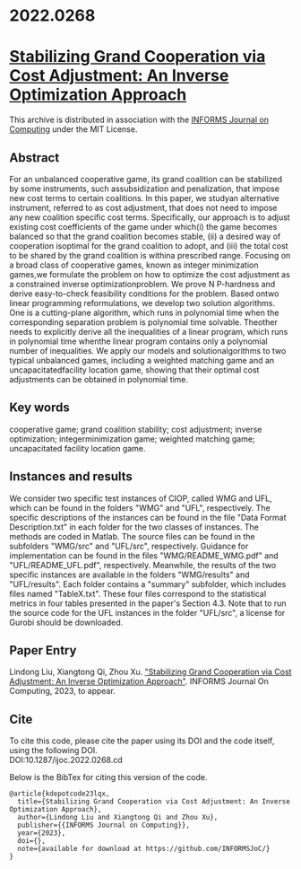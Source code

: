 # 2022.0268
# [Stabilizing Grand Cooperation via Cost Adjustment: An Inverse Optimization Approach](https://doi.org/10.1287/ijoc.2022.0268)
This archive is distributed in association with the [INFORMS Journal on Computing](https://pubsonline.informs.org/journal/ijoc) under the MIT License.

## Abstract
For an unbalanced cooperative game, its grand coalition can be stabilized by some instruments, such assubsidization and penalization, that impose new cost terms to certain coalitions. In this paper, we studyan alternative instrument, referred to as cost adjustment, that does not need to impose any new coalition specific cost terms. Specifically, our approach is to adjust existing cost coefficients of the game under which(i) the game becomes balanced so that the grand coalition becomes stable, (ii) a desired way of cooperation isoptimal for the grand coalition to adopt, and (iii) the total cost to be shared by the grand coalition is withina prescribed range. Focusing on a broad class of cooperative games, known as integer minimization games,we formulate the problem on how to optimize the cost adjustment as a constrained inverse optimizationproblem. We prove N P-hardness and derive easy-to-check feasibility conditions for the problem. Based ontwo linear programming reformulations, we develop two solution algorithms. One is a cutting-plane algorithm, which runs in polynomial time when the corresponding separation problem is polynomial time solvable. Theother needs to explicitly derive all the inequalities of a linear program, which runs in polynomial time whenthe linear program contains only a polynomial number of inequalities. We apply our models and solutionalgorithms to two typical unbalanced games, including a weighted matching game and an uncapacitatedfacility location game, showing that their optimal cost adjustments can be obtained in polynomial time.

## Key words
cooperative game; grand coalition stability; cost adjustment; inverse optimization; integerminimization game; weighted matching game; uncapacitated facility location game.

## Instances and results

We consider two specific test instances of CIOP, called WMG and UFL, which can be found in the folders "WMG" and "UFL", respectively. The specific descriptions of the instances can be found in the file "Data Format Description.txt" in each folder for the two classes of instances. The methods are coded in Matlab. The source files can be found in the subfolders "WMG/src" and "UFL/src", respectively. Guidance for implementation can be found in the files "WMG/README_WMG.pdf" and "UFL/README_UFL.pdf", respectively. Meanwhile, the results of the two specific instances are available in the folders "WMG/results" and "UFL/results". Each folder contains a "summary" subfolder, which includes files named "TableX.txt". These four files correspond to the statistical metrics in four tables presented in the paper's Section 4.3. Note that to run the source code for the UFL instances in the folder "UFL/src", a license for Gurobi should be downloaded.

## Paper Entry
Lindong Liu, Xiangtong Qi, Zhou Xu. ["Stabilizing Grand Cooperation via Cost Adjustment: An Inverse Optimization Approach"](https://doi.org/). INFORMS Journal On Computing, 2023, to appear.

## Cite
To cite this code, please cite the paper using its DOI and the code itself, using the following DOI.\
DOI:10.1287/ijoc.2022.0268.cd

Below is the BibTex for citing this version of the code.
~~~
@article{kdepotcode23lqx,
  title={Stabilizing Grand Cooperation via Cost Adjustment: An Inverse Optimization Approach},
  author={Lindong Liu and Xiangtong Qi and Zhou Xu},
  publisher={{INFORMS Journal on Computing}},
  year={2023},
  doi={},
  note={available for download at https://github.com/INFORMSJoC/}
}
~~~
